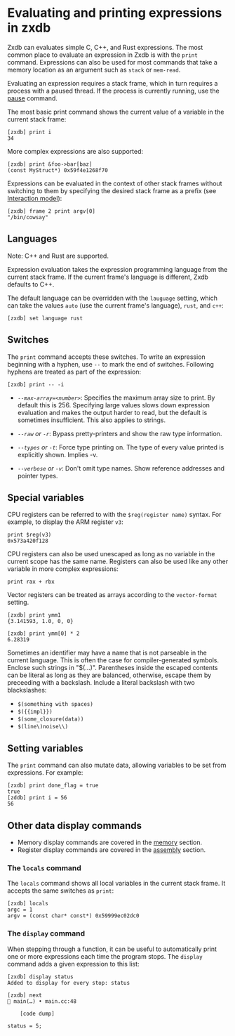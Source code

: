 # Evaluating and printing expressions in zxdb

Zxdb can evaluates simple C, C++, and Rust expressions. The most common place to evaluate an
expression in Zxdb is with the `print` command.  Expressions can also be used for most commands that
take a memory location as an argument such as `stack` or `mem-read`.

Evaluating an expression requires a stack frame, which in turn requires a process with a paused
thread. If the process is currently running, use the [pause](execution.md) command.

The most basic print command shows the current value of a variable in the current stack frame:

```
[zxdb] print i
34
```

More complex expressions are also supported:

```
[zxdb] print &foo->bar[baz]
(const MyStruct*) 0x59f4e1268f70
```

Expressions can be evaluated in the context of other stack frames without switching to them by
specifying the desired stack frame as a prefix (see [Interaction model](commands.md)):

```
[zxdb] frame 2 print argv[0]
"/bin/cowsay"
```

## Languages

Note: C++ and Rust are supported.

Expression evaluation takes the expression programming language from the current stack frame. If the
current frame's language is different, Zxdb defaults to C++.

The default language can be overridden with the `lauguage` setting, which can take the values `auto`
(use the current frame's language), `rust`, and `c++`:

```
[zxdb] set language rust
```

## Switches

The `print` command accepts these switches. To write an expression beginning with a hyphen, use
`--` to mark the end of switches. Following hyphens are treated as part of the expression:

```
[zxdb] print -- -i
```

  * *`--max-array=<number>`*: Specifies the maximum array size to print. By default this is 256.
    Specifying large values slows down expression evaluation and makes the output harder to read,
    but the default is sometimes insufficient. This also applies to strings.

  * *`--raw` or `-r`*: Bypass pretty-printers and show the raw type information.

  * *`--types` or `-t`*: Force type printing on. The type of every value printed is explicitly
    shown. Implies -v.

  * *`--verbose` or `-v`*: Don't omit type names. Show reference addresses and pointer types.

## Special variables

CPU registers can be referred to with the `$reg(register name)` syntax. For example, to display the
ARM register `v3`:

```
print $reg(v3)
0x573a420f128
```

CPU registers can also be used unescaped as long as no variable in the current scope has the same
name. Registers can also be used like any other variable in more complex expressions:

```
print rax + rbx
```

Vector registers can be treated as arrays according to the `vector-format` setting.

```
[zxdb] print ymm1
{3.141593, 1.0, 0, 0}

[zxdb] print ymm[0] * 2
6.28319
```

Sometimes an identifier may have a name that is not parseable in the current language. This is often
the case for compiler-generated symbols. Enclose such strings in "$(...)". Parentheses inside the
escaped contents can be literal as long as they are balanced, otherwise, escape them by preceeding
with a backslash. Include a literal backslash with two blackslashes:

  * `$(something with spaces)`
  * `$({{impl}})`
  * `$(some_closure(data))`
  * `$(line\)noise\\)`

## Setting variables

The `print` command can also mutate data, allowing variables to be set from expressions. For
example:

```
[zxdb] print done_flag = true
true
[zddb] print i = 56
56
```

## Other data display commands

  * Memory display commands are covered in the [memory](memory.md) section.
  * Register display commands are covered in the [assembly](assembly.md) section.

### The `locals` command

The `locals` command shows all local variables in the current stack frame. It accepts the same
switches as `print`:

```
[zxdb] locals
argc = 1
argv = (const char* const*) 0x59999ec02dc0
```

### The `display` command

When stepping through a function, it can be useful to automatically print one or more expressions
each time the program stops. The `display` command adds a given expression to this list:

```
[zxdb] display status
Added to display for every stop: status

[zxdb] next
🛑 main(…) • main.cc:48

    [code dump]

status = 5;
```
